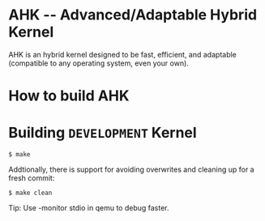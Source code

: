 AHK -- Advanced/Adaptable Hybrid Kernel
=======================================
AHK is an hybrid kernel designed to be fast, efficient, and adaptable (compatible to any operating system, even your own). 

How to build AHK
================

Building ` DEVELOPMENT ` Kernel
===============================

	$ make

 Addtionally, there is support for avoiding overwrites and cleaning up for a fresh commit:
 
	$ make clean

Tip: Use -monitor stdio in qemu to debug faster.
